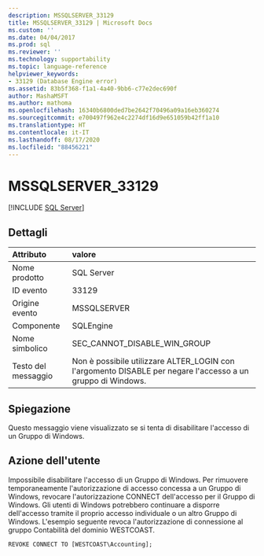 ```yaml
---
description: MSSQLSERVER_33129
title: MSSQLSERVER_33129 | Microsoft Docs
ms.custom: ''
ms.date: 04/04/2017
ms.prod: sql
ms.reviewer: ''
ms.technology: supportability
ms.topic: language-reference
helpviewer_keywords:
- 33129 (Database Engine error)
ms.assetid: 83b5f368-f1a1-4a40-9bb6-c77e2dec690f
author: MashaMSFT
ms.author: mathoma
ms.openlocfilehash: 16340b6800ded7be2642f70496a09a16eb360274
ms.sourcegitcommit: e700497f962e4c2274df16d9e651059b42ff1a10
ms.translationtype: HT
ms.contentlocale: it-IT
ms.lasthandoff: 08/17/2020
ms.locfileid: "88456221"
---
```

# <a name="mssqlserver_33129"></a>MSSQLSERVER_33129
 [!INCLUDE [SQL Server](../../includes/applies-to-version/sqlserver.md)]
  
## <a name="details"></a>Dettagli  
  
| Attributo | valore |  
| :-------- | :---- |  
|Nome prodotto|SQL Server|  
|ID evento|33129|  
|Origine evento|MSSQLSERVER|  
|Componente|SQLEngine|  
|Nome simbolico|SEC_CANNOT_DISABLE_WIN_GROUP|  
|Testo del messaggio|Non è possibile utilizzare ALTER_LOGIN con l'argomento DISABLE per negare l'accesso a un gruppo di Windows.|  
  
## <a name="explanation"></a>Spiegazione  
Questo messaggio viene visualizzato se si tenta di disabilitare l'accesso di un Gruppo di Windows.  
  
## <a name="user-action"></a>Azione dell'utente  
Impossibile disabilitare l'accesso di un Gruppo di Windows. Per rimuovere temporaneamente l'autorizzazione di accesso concessa a un Gruppo di Windows, revocare l'autorizzazione CONNECT dell'accesso per il Gruppo di Windows. Gli utenti di Windows potrebbero continuare a disporre dell'accesso tramite il proprio accesso individuale o un altro Gruppo di Windows. L'esempio seguente revoca l'autorizzazione di connessione al gruppo Contabilità del dominio WESTCOAST.  
  
```Transact-SQL  
REVOKE CONNECT TO [WESTCOAST\Accounting];  
```  
  
